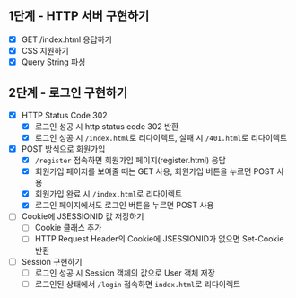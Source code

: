 ## 1단계 - HTTP 서버 구현하기

- [x] GET /index.html 응답하기
- [x] CSS 지원하기
- [x] Query String 파싱

## 2단계 - 로그인 구현하기

- [x] HTTP Status Code 302
  - [x] 로그인 성공 시 http status code 302 반환
  - [x] 로그인 성공 시 `/index.html`로 리다이렉트, 실패 시 `/401.html`로 리다이렉트
- [x] POST 방식으로 회원가입
  - [x] `/register` 접속하면 회원가입 페이지(register.html) 응답
  - [x] 회원가입 페이지를 보여줄 때는 GET 사용, 회원가입 버튼을 누르면 POST 사용
  - [x] 회원가입 완료 시 `/index.html`로 리다이렉트
  - [x] 로그인 페이지에서도 로그인 버튼을 누르면 POST 사용
- [ ] Cookie에 JSESSIONID 값 저장하기
  - [ ] Cookie 클래스 추가
  - [ ] HTTP Request Header의 Cookie에 JSESSIONID가 없으면 Set-Cookie 반환
- [ ] Session 구현하기
  - [ ] 로그인 성공 시 Session 객체의 값으로 User 객체 저장 
  - [ ] 로그인된 상태에서 `/login` 접속하면 `index.html`로 리다이렉트
